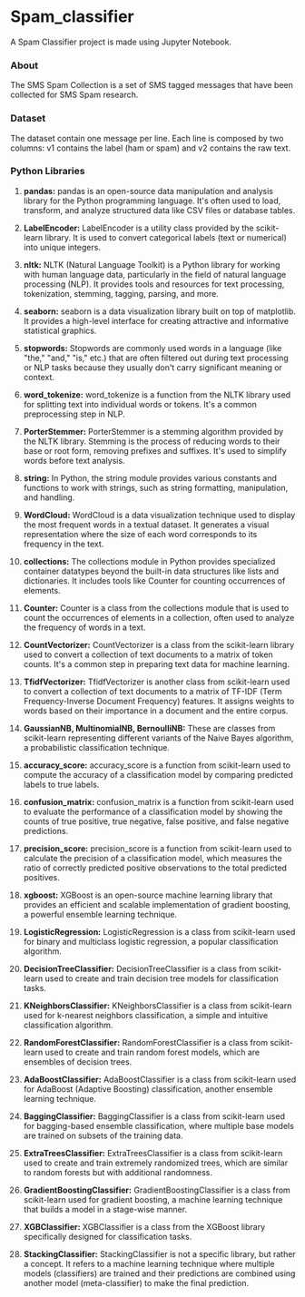 # Spam_classifier
A Spam Classifier project is made using Jupyter Notebook. 

### About
The SMS Spam Collection is a set of SMS tagged messages that have been collected for SMS Spam research. 

### Dataset
The dataset contain one message per line. Each line is composed by two columns: v1 contains the label (ham or spam) and v2 contains the raw text.

### Python Libraries
1. **pandas:** pandas is an open-source data manipulation and analysis library for the Python programming language. It's often used to load, transform, and analyze structured data like CSV files or database tables.

2. **LabelEncoder:** LabelEncoder is a utility class provided by the scikit-learn library. It is used to convert categorical labels (text or numerical) into unique integers.

3. **nltk:** NLTK (Natural Language Toolkit) is a Python library for working with human language data, particularly in the field of natural language processing (NLP). It provides tools and resources for text processing, tokenization, stemming, tagging, parsing, and more.

4. **seaborn:** seaborn is a data visualization library built on top of matplotlib. It provides a high-level interface for creating attractive and informative statistical graphics. 

5. **stopwords:** Stopwords are commonly used words in a language (like "the," "and," "is," etc.) that are often filtered out during text processing or NLP tasks because they usually don't carry significant meaning or context.

6. **word_tokenize:** word_tokenize is a function from the NLTK library used for splitting text into individual words or tokens. It's a common preprocessing step in NLP.

7. **PorterStemmer:** PorterStemmer is a stemming algorithm provided by the NLTK library. Stemming is the process of reducing words to their base or root form, removing prefixes and suffixes. It's used to simplify words before text analysis.

8. **string:** In Python, the string module provides various constants and functions to work with strings, such as string formatting, manipulation, and handling.

9. **WordCloud:** WordCloud is a data visualization technique used to display the most frequent words in a textual dataset. It generates a visual representation where the size of each word corresponds to its frequency in the text.

10. **collections:** The collections module in Python provides specialized container datatypes beyond the built-in data structures like lists and dictionaries. It includes tools like Counter for counting occurrences of elements.

11. **Counter:** Counter is a class from the collections module that is used to count the occurrences of elements in a collection, often used to analyze the frequency of words in a text.

12. **CountVectorizer:** CountVectorizer is a class from the scikit-learn library used to convert a collection of text documents to a matrix of token counts. It's a common step in preparing text data for machine learning.

13. **TfidfVectorizer:** TfidfVectorizer is another class from scikit-learn used to convert a collection of text documents to a matrix of TF-IDF (Term Frequency-Inverse Document Frequency) features. It assigns weights to words based on their importance in a document and the entire corpus.

14. **GaussianNB, MultinomialNB, BernoulliNB:** These are classes from scikit-learn representing different variants of the Naive Bayes algorithm, a probabilistic classification technique.

15. **accuracy_score:** accuracy_score is a function from scikit-learn used to compute the accuracy of a classification model by comparing predicted labels to true labels.

16. **confusion_matrix:** confusion_matrix is a function from scikit-learn used to evaluate the performance of a classification model by showing the counts of true positive, true negative, false positive, and false negative predictions.

17. **precision_score:** precision_score is a function from scikit-learn used to calculate the precision of a classification model, which measures the ratio of correctly predicted positive observations to the total predicted positives.

18. **xgboost:** XGBoost is an open-source machine learning library that provides an efficient and scalable implementation of gradient boosting, a powerful ensemble learning technique.

19. **LogisticRegression:** LogisticRegression is a class from scikit-learn used for binary and multiclass logistic regression, a popular classification algorithm.

20. **DecisionTreeClassifier:** DecisionTreeClassifier is a class from scikit-learn used to create and train decision tree models for classification tasks.

21. **KNeighborsClassifier:** KNeighborsClassifier is a class from scikit-learn used for k-nearest neighbors classification, a simple and intuitive classification algorithm.

22. **RandomForestClassifier:** RandomForestClassifier is a class from scikit-learn used to create and train random forest models, which are ensembles of decision trees.

23. **AdaBoostClassifier:** AdaBoostClassifier is a class from scikit-learn used for AdaBoost (Adaptive Boosting) classification, another ensemble learning technique.

24. **BaggingClassifier:** BaggingClassifier is a class from scikit-learn used for bagging-based ensemble classification, where multiple base models are trained on subsets of the training data.

25. **ExtraTreesClassifier:** ExtraTreesClassifier is a class from scikit-learn used to create and train extremely randomized trees, which are similar to random forests but with additional randomness.

26. **GradientBoostingClassifier:** GradientBoostingClassifier is a class from scikit-learn used for gradient boosting, a machine learning technique that builds a model in a stage-wise manner.

27. **XGBClassifier:** XGBClassifier is a class from the XGBoost library specifically designed for classification tasks.

28. **StackingClassifier:** StackingClassifier is not a specific library, but rather a concept. It refers to a machine learning technique where multiple models (classifiers) are trained and their predictions are combined using another model (meta-classifier) to make the final prediction.
